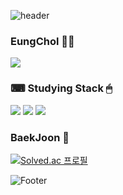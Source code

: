 ![header](https://capsule-render.vercel.app/api?type=&color=auto&height=100px&section=header&text=안녕하세요%20김응철이에요😊&fontSize=50)
### EungChol 👨‍🦱
<img src="https://img.shields.io/badge/Github-inactive?style=flat-square&logo=Github&logoColor=white"/></a>

### ⌨ Studying Stack 🖱
<img src="https://img.shields.io/badge/JAVA-blue?style=flat-square&logo=Java&logoColor=white"/></a>
<img src="https://img.shields.io/badge/SpringBoot-green?style=flat-square&logo=Spring&logoColor=white"/></a>
<img src="https://img.shields.io/badge/Mysql-lightgray?style=flat-square&logo=Mysql&logoColor=white"/></a>

### BaekJoon 💎
[![Solved.ac 프로필](http://mazassumnida.wtf/api/v2/generate_badge?boj=zbqlr456)](https://solved.ac/zbqlr456)

![Footer](https://capsule-render.vercel.app/api?type=waving&color=auto&height=200&section=footer)

